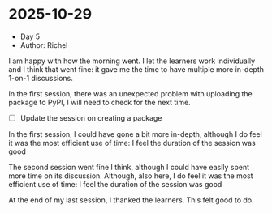 # 2025-10-29

- Day 5
- Author: Richel

I am happy with how the morning went.
I let the learners work individually and I think that went fine:
it gave me the time to have multiple more in-depth 1-on-1 discussions.

In the first session, there was an unexpected problem
with uploading the package
to PyPI, I will need to check for the next time.

- [ ] Update the session on creating a package

In the first session, I could have gone a bit more in-depth,
although I do feel it was the most efficient use of time:
I feel the duration of the session was good

The second session went fine I think,
although I could have easily spent more time on its discussion.
Although, also here, I do feel it was the most efficient use of time:
I feel the duration of the session was good

At the end of my last session, I thanked the learners.
This felt good to do.
